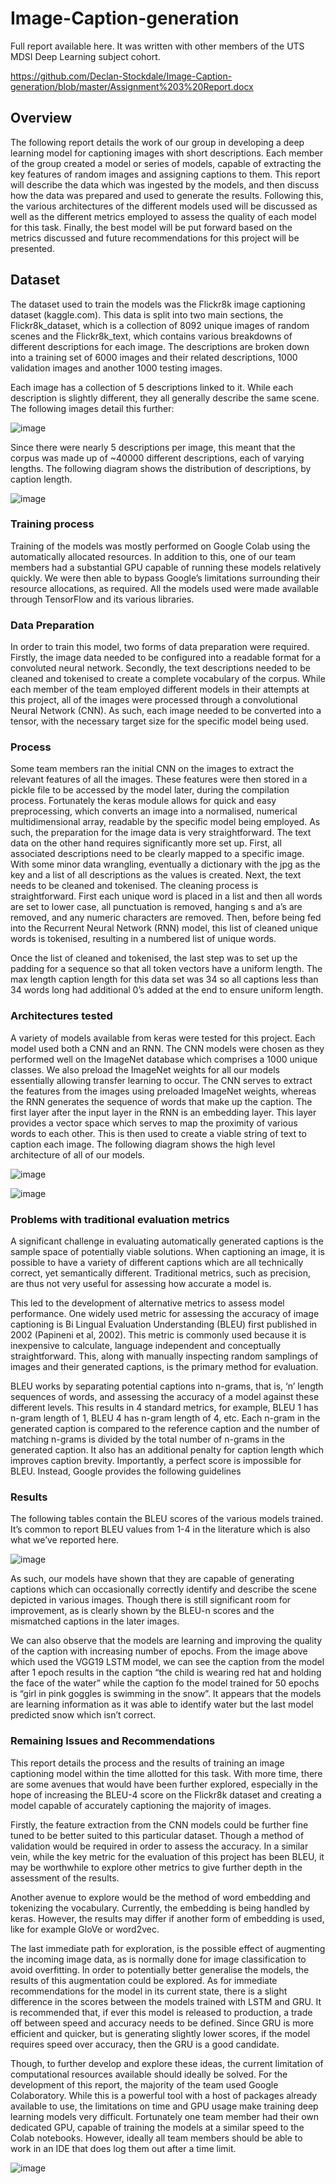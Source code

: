 # Image-Caption-generation

Full report available here. It was written with other members of the UTS MDSI Deep Learning subject cohort.

https://github.com/Declan-Stockdale/Image-Caption-generation/blob/master/Assignment%203%20Report.docx

## Overview
The following report details the work of our group in developing a deep learning model for captioning images with short descriptions. Each member of the group created a model or series of models, capable of extracting the key features of random images and assigning captions to them. This report will describe the data which was ingested by the models, and then discuss how the data was prepared and used to generate the results. Following this, the various architectures of the different models used will be discussed as well as the different metrics employed to assess the quality of each model for this task. Finally, the best model will be put forward based on the metrics discussed and future recommendations for this project will be presented.

## Dataset
The dataset used to train the models was the Flickr8k image captioning dataset (kaggle.com). This data is split into two main sections, the Flickr8k_dataset, which is a collection of 8092 unique images of random scenes and the Flickr8k_text, which contains various breakdowns of different descriptions for each image. The descriptions are broken down into a training set of 6000 images and their related descriptions, 1000 validation images and another 1000 testing images.

Each image has a collection of 5 descriptions linked to it. While each description is slightly different, they all generally describe the same scene. The following images detail this further:

![image](https://user-images.githubusercontent.com/53500810/206885269-1b36e544-4568-4d2a-abae-0969f97d0646.png)

Since there were nearly 5 descriptions per image, this meant that the corpus was made up of ~40000 different descriptions, each of varying lengths. The following diagram shows the distribution of descriptions, by caption length.

![image](https://user-images.githubusercontent.com/53500810/206885292-022177d3-e27b-4ab3-9262-8f1debc7a945.png)


### Training process
Training of the models was mostly performed on Google Colab using the automatically allocated resources. In addition to this, one of our team members had a substantial GPU capable of running these models relatively quickly. We were then able to bypass Google’s limitations surrounding their resource allocations, as required. All the models used were made available through TensorFlow and its various libraries.

### Data Preparation
In order to train this model, two forms of data preparation were required. Firstly, the image data needed to be configured into a readable format for a convoluted neural network. Secondly, the text descriptions needed to be cleaned and tokenised to create a complete vocabulary of the corpus.
While each member of the team employed different models in their attempts at this project, all of the images were processed through a convolutional Neural Network (CNN). As such, each image needed to be converted into a tensor, with the necessary target size for the specific model being used.

### Process

Some team members ran the initial CNN on the images to extract the relevant features of all the images. These features were then stored in a pickle file to be accessed by the model later, during the compilation process. Fortunately the keras module allows for quick and easy preprocessing, which converts an image into a normalised, numerical multidimensional array, readable by the specific model being employed. As such, the preparation for the image data is very straightforward.
The text data on the other hand requires significantly more set up. First, all associated descriptions need to be clearly mapped to a specific image. With some minor data wrangling, eventually a dictionary with the jpg as the key and a list of all descriptions as the values is created. Next, the text needs to be cleaned and tokenised. The cleaning process is straightforward. First each unique word is placed in a list and then all words are set to lower case, all punctuation is removed, hanging s and a’s are removed, and any numeric characters are removed. Then, before being fed into the Recurrent Neural Network (RNN) model, this list of cleaned unique words is tokenised, resulting in a numbered list of unique words.

Once the list of cleaned and tokenised, the last step was to set up the padding for a sequence so that all token vectors have a uniform length. The max length  caption length for this data set was 34 so all captions less than 34 words long had additional 0’s added at the end to ensure uniform length.

### Architectures tested

A variety of models available from keras were tested for this project. Each model used both a CNN and an RNN. The CNN models were chosen as they performed well on the ImageNet database which comprises a 1000 unique classes. We also preload the ImageNet weights for all our models essentially allowing transfer learning to occur. The CNN serves to extract the features from the images using preloaded ImageNet weights, whereas the RNN generates the sequence of words that make up the caption. The first layer after the input layer in the RNN is an embedding layer. This layer provides a vector space which serves to map the proximity of various words to each other. This is then used to create a viable string of text to caption each image. The following diagram shows the high level architecture of all of our models.

![image](https://user-images.githubusercontent.com/53500810/206885319-205a341e-18ca-4e49-94a4-d1cde851026a.png)


![image](https://user-images.githubusercontent.com/53500810/206885329-743baba9-8b3a-4aea-8970-ec16cf4643cf.png)


### Problems with traditional evaluation metrics
A significant challenge in evaluating automatically generated captions is the sample space of potentially viable solutions. When captioning an image, it is possible to have a variety of different captions which are all technically correct, yet semantically different. Traditional metrics, such as precision, are thus not very useful for assessing how accurate a model is.

This led to the development of alternative metrics to assess model performance. One widely used metric for assessing the accuracy of image captioning is Bi Lingual Evaluation Understanding (BLEU) first published in 2002 (Papineni et al, 2002). This metric is commonly used because it is inexpensive to calculate, language independent and conceptually straightforward. This, along with manually inspecting random samplings of images and their generated captions, is the primary method for evaluation.

BLEU works by separating potential captions into n-grams, that is, ‘n’ length sequences of words, and assessing the accuracy of a model against these different levels. This results in 4 standard metrics, for example, BLEU 1 has n-gram length of 1, BLEU 4 has n-gram length of 4, etc. Each n-gram in the generated caption is compared to the reference caption and the number of matching n-grams is divided by the total number of n-grams in the generated caption. It also has an additional penalty for caption length which improves caption brevity. Importantly, a perfect score is impossible for BLEU. Instead, Google provides the following guidelines


### Results
The following tables contain the BLEU scores of the various models trained. It’s common to report BLEU values from 1-4 in the literature which is also what we’ve reported here.

![image](https://user-images.githubusercontent.com/53500810/206885370-bd7779b9-a33d-4169-8088-eafe61af8c6e.png)

As such, our models have shown that they are capable of generating captions which can occasionally correctly identify and describe the scene depicted in various images. Though there is still significant room for improvement, as is clearly shown by the BLEU-n scores and the mismatched captions in the later images.

We can also observe that the models are learning and improving the quality of the caption with increasing number of epochs. From the image above which used the VGG19 LSTM model, we can see the caption from the model after 1 epoch results in the caption “the child is wearing red hat and holding the face of the water” while the caption fo the model trained for 50 epochs is “girl in pink goggles is swimming in the snow”. It appears that the models are learning information as it was able to identify water but the last model predicted snow which isn’t correct.

### Remaining Issues and Recommendations
This report details the process and the results of training an image captioning model within the time allotted for this task. With more time, there are some avenues that would have been further explored, especially in the hope of increasing the BLEU-4 score on the Flickr8k dataset and creating a model capable of accurately captioning the majority of images.

Firstly, the feature extraction from the CNN models could be further fine tuned to be better suited to this particular dataset. Though a method of validation would be required in order to assess the accuracy. In a similar vein, while the key metric for the evaluation of this project has been BLEU, it may be worthwhile to explore other metrics to give further depth in the assessment of the results.

Another avenue to explore would be the method of word embedding and tokenizing the vocabulary. Currently, the embedding is being handled by keras. However, the results may differ if another form of embedding is used, like for example GloVe or word2vec.

The last immediate path for exploration, is the possible effect of augmenting the incoming image data, as is normally done for image classification to avoid overfitting. In order to potentially better generalise the models, the results of this augmentation could be explored.
As for immediate recommendations for the model in its current state, there is a slight difference in the scores between the models trained with LSTM and GRU. It is recommended that, if ever this model is released to production, a trade off between speed and accuracy needs to be defined. Since GRU is more efficient and quicker, but is generating slightly lower scores, if the model requires speed over accuracy, then the GRU is a good candidate.

Though, to further develop and explore these ideas, the current limitation of computational resources available should ideally be solved. For the development of this report, the majority of the team used Google Colaboratory. While this is a powerful tool with a host of packages already available to use, the limitations on time and GPU usage make training deep learning models very difficult. Fortunately one team member had their own dedicated GPU, capable of training the models at a similar speed to the Colab notebooks. However, ideally all team members should be able to work in an IDE that does log them out after a time limit.

![image](https://user-images.githubusercontent.com/53500810/206885396-46124802-c938-4fa2-bae2-a07657dfa5ff.png)

